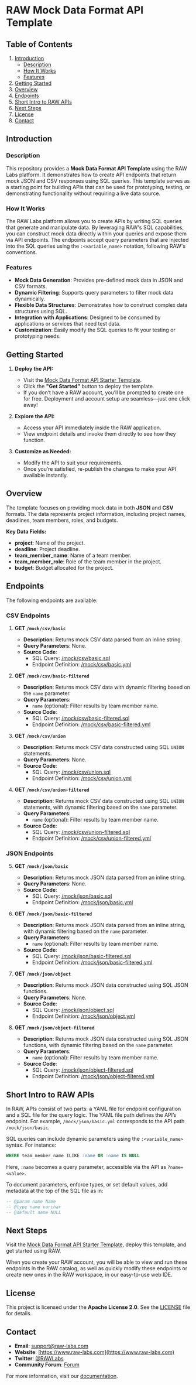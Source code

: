 # RAW Mock Data Format API Template

## Table of Contents

1. [Introduction](#introduction)
   - [Description](#description)
   - [How It Works](#how-it-works)
   - [Features](#features)
2. [Getting Started](#getting-started)
3. [Overview](#overview)
4. [Endpoints](#endpoints)
5. [Short Intro to RAW APIs](#short-intro-to-raw-apis)
6. [Next Steps](#next-steps)
7. [License](#license)
8. [Contact](#contact)

## Introduction

### Description

This repository provides a **Mock Data Format API Template** using the RAW Labs platform. It demonstrates how to create API endpoints that return mock JSON and CSV responses using SQL queries. This template serves as a starting point for building APIs that can be used for prototyping, testing, or demonstrating functionality without requiring a live data source.

### How It Works

The RAW Labs platform allows you to create APIs by writing SQL queries that generate and manipulate data. By leveraging RAW's SQL capabilities, you can construct mock data directly within your queries and expose them via API endpoints. The endpoints accept query parameters that are injected into the SQL queries using the `:<variable_name>` notation, following RAW's conventions.

### Features

- **Mock Data Generation**: Provides pre-defined mock data in JSON and CSV formats.
- **Dynamic Filtering**: Supports query parameters to filter mock data dynamically.
- **Flexible Data Structures**: Demonstrates how to construct complex data structures using SQL.
- **Integration with Applications**: Designed to be consumed by applications or services that need test data.
- **Customization**: Easily modify the SQL queries to fit your testing or prototyping needs.

## Getting Started

1. **Deploy the API:**
   - Visit the [Mock Data Format API Starter Template](https://www.raw-labs.com/templates/mock-data-format-api-starter).
   - Click the **"Get Started"** button to deploy the template.
   - If you don’t have a RAW account, you’ll be prompted to create one for free. Deployment and account setup are seamless—just one click away!

2. **Explore the API:**
   - Access your API immediately inside the RAW application.
   - View endpoint details and invoke them directly to see how they function.

3. **Customize as Needed:**
   - Modify the API to suit your requirements.
   - Once you’re satisfied, re-publish the changes to make your API available instantly.

## Overview

The template focuses on providing mock data in both **JSON** and **CSV** formats. The data represents project information, including project names, deadlines, team members, roles, and budgets.

**Key Data Fields:**

- **project**: Name of the project.
- **deadline**: Project deadline.
- **team_member_name**: Name of a team member.
- **team_member_role**: Role of the team member in the project.
- **budget**: Budget allocated for the project.

## Endpoints

The following endpoints are available:

### **CSV Endpoints**

1. **GET `/mock/csv/basic`**

   - **Description**: Returns mock CSV data parsed from an inline string.
   - **Query Parameters**: None.
   - **Source Code**:
     - SQL Query: [/mock/csv/basic.sql](./mock/csv/basic.sql)
     - Endpoint Definition: [/mock/csv/basic.yml](./mock/csv/basic.yml)

2. **GET `/mock/csv/basic-filtered`**

   - **Description**: Returns mock CSV data with dynamic filtering based on the `name` parameter.
   - **Query Parameters**:
     - `name` (optional): Filter results by team member name.
   - **Source Code**:
     - SQL Query: [/mock/csv/basic-filtered.sql](./mock/csv/basic-filtered.sql)
     - Endpoint Definition: [/mock/csv/basic-filtered.yml](./mock/csv/basic-filtered.yml)

3. **GET `/mock/csv/union`**

   - **Description**: Returns mock CSV data constructed using SQL `UNION` statements.
   - **Query Parameters**: None.
   - **Source Code**:
     - SQL Query: [/mock/csv/union.sql](./mock/csv/union.sql)
     - Endpoint Definition: [/mock/csv/union.yml](./mock/csv/union.yml)

4. **GET `/mock/csv/union-filtered`**

   - **Description**: Returns mock CSV data constructed using SQL `UNION` statements, with dynamic filtering based on the `name` parameter.
   - **Query Parameters**:
     - `name` (optional): Filter results by team member name.
   - **Source Code**:
     - SQL Query: [/mock/csv/union-filtered.sql](./mock/csv/union-filtered.sql)
     - Endpoint Definition: [/mock/csv/union-filtered.yml](./mock/csv/union-filtered.yml)

### **JSON Endpoints**

5. **GET `/mock/json/basic`**

   - **Description**: Returns mock JSON data parsed from an inline string.
   - **Query Parameters**: None.
   - **Source Code**:
     - SQL Query: [/mock/json/basic.sql](./mock/json/basic.sql)
     - Endpoint Definition: [/mock/json/basic.yml](./mock/json/basic.yml)

6. **GET `/mock/json/basic-filtered`**

   - **Description**: Returns mock JSON data parsed from an inline string, with dynamic filtering based on the `name` parameter.
   - **Query Parameters**:
     - `name` (optional): Filter results by team member name.
   - **Source Code**:
     - SQL Query: [/mock/json/basic-filtered.sql](./mock/json/basic-filtered.sql)
     - Endpoint Definition: [/mock/json/basic-filtered.yml](./mock/json/basic-filtered.yml)

7. **GET `/mock/json/object`**

   - **Description**: Returns mock JSON data constructed using SQL JSON functions.
   - **Query Parameters**: None.
   - **Source Code**:
     - SQL Query: [/mock/json/object.sql](./mock/json/object.sql)
     - Endpoint Definition: [/mock/json/object.yml](./mock/json/object.yml)

8. **GET `/mock/json/object-filtered`**

   - **Description**: Returns mock JSON data constructed using SQL JSON functions, with dynamic filtering based on the `name` parameter.
   - **Query Parameters**:
     - `name` (optional): Filter results by team member name.
   - **Source Code**:
     - SQL Query: [/mock/json/object-filtered.sql](./mock/json/object-filtered.sql)
     - Endpoint Definition: [/mock/json/object-filtered.yml](./mock/json/object-filtered.yml)

## Short Intro to RAW APIs

In RAW, APIs consist of two parts: a YAML file for endpoint configuration and a SQL file for the query logic. The YAML file path defines the API’s endpoint. For example, `/mock/json/basic.yml` corresponds to the API path `/mock/json/basic`.

SQL queries can include dynamic parameters using the `:<variable_name>` syntax. For instance:

```sql
WHERE team_member_name ILIKE :name OR :name IS NULL
```

Here, `:name` becomes a query parameter, accessible via the API as `?name=<value>`.

To document parameters, enforce types, or set default values, add metadata at the top of the SQL file as in:

```sql
-- @param name Name
-- @type name varchar
-- @default name NULL
```

## Next Steps

Visit the [Mock Data Format API Starter Template](https://www.raw-labs.com/templates/mock-data-format-api-starter), deploy this template, and get started using RAW.

When you create your RAW account, you will be able to view and run these endpoints in the RAW catalog, as well as quickly modify these endpoints or create new ones in the RAW workspace, in our easy-to-use web IDE.

## License

This project is licensed under the **Apache License 2.0**. See the [LICENSE](LICENSE) file for details.

## Contact

- **Email**: [support@raw-labs.com](mailto:support@raw-labs.com)
- **Website**: [https://www.raw-labs.com](https://www.raw-labs.com)
- **Twitter**: [@RAWLabs](https://twitter.com/RAWLabs)
- **Community Forum**: [Forum](https://community.raw-labs.com)

For more information, visit our [documentation](https://docs.raw-labs.com/).
